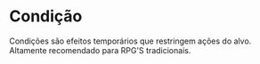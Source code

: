 # Condição

Condições são efeitos temporários que restringem ações do alvo. Altamente recomendado para RPG'S tradicionais.

<t-t-conditions />
